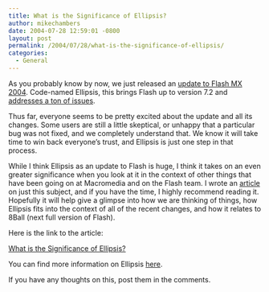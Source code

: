 ```yaml
---
title: What is the Significance of Ellipsis?
author: mikechambers
date: 2004-07-28 12:59:01 -0800
layout: post
permalink: /2004/07/28/what-is-the-significance-of-ellipsis/
categories:
  - General
---
```



As you probably know by now, we just released an [update to Flash MX 2004][1]. Code-named Ellipsis, this brings Flash up to version 7.2 and [addresses a ton of issues][2].

Thus far, everyone seems to be pretty excited about the update and all its changes. Some users are still a little skeptical, or unhappy that a particular bug was not fixed, and we completely understand that. We know it will take time to win back everyone&#8217;s trust, and Ellipsis is just one step in that process.

While I think Ellipsis as an update to Flash is huge, I think it takes on an even greater significance when you look at it in the context of other things that have been going on at Macromedia and on the Flash team. I wrote an [article][3] on just this subject, and if you have the time, I highly recommend reading it. Hopefully it will help give a glimpse into how we are thinking of things, how Ellipsis fits into the context of all of the recent changes, and how it relates to 8Ball (next full version of Flash).

Here is the link to the article:

[What is the Significance of Ellipsis?][3]

You can find more information on Ellipsis [here][4].

If you have any thoughts on this, post them in the comments.

 [1]: http://www.macromedia.com/software/flash/special/7_2updater/
 [2]: http://www.macromedia.com/support/documentation/en/flash/mx2004/releasenotes.html
 [3]: http://www.macromedia.com/devnet/mx/flash/articles/context.html
 [4]: /mesh/archives/005685.cfm